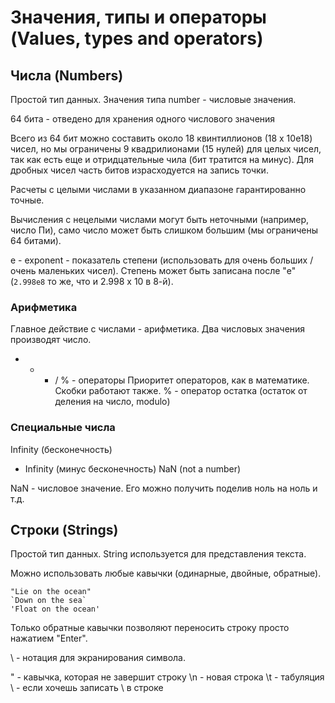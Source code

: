 # Значения, типы и операторы (Values, types and operators)

## Числа (Numbers)

Простой тип данных.
Значения типа number - числовые значения.

64 бита - отведено для хранения одного числового значения

Всего из 64 бит можно составить около 18 квинтиллионов (18 x 10e18) чисел, но мы ограничены 9 квадрилионами (15 нулей) для целых чисел, так как есть еще и отридцательные чила (бит тратится на минус). Для дробных чисел часть битов израсходуется на запись точки.

Расчеты с целыми числами в указанном диапазоне гарантированно точные.

Вычисления с нецелыми числами могут быть неточными (например, число Пи), само число может быть слишком большим (мы ограничены 64 битами).

e - exponent - показатель степени (использовать для очень больших / очень маленьких чисел).
Степень может быть записана после "e" (```2.998e8``` то же, что и 2.998 х 10 в 8-й).

### Арифметика

Главное действие с числами - арифметика.
Два числовых значения производят число.

+ - * / % - операторы
Приоритет операторов, как в математике.
Скобки работают также.
% - оператор остатка (остаток от деления на число, modulo)

### Специальные числа

Infinity (бесконечность)
- Infinity (минус бесконечность)
NaN (not a number)

NaN - числовое значение. Его можно получить поделив ноль на ноль и т.д.

## Строки (Strings)

Простой тип данных.
String используется для представления текста.

Можно использовать любые кавычки (одинарные, двойные, обратные).

```
"Lie on the ocean" 
`Down on the sea` 
'Float on the ocean'
```

Только обратные кавычки позволяют переносить строку просто нажатием "Enter".

\ - нотация для экранирования символа.

\" - кавычка, которая не завершит строку
\n - новая строка
\t - табуляция
\\ - если хочешь записать \ в строке


